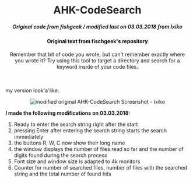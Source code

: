 <div align="center" style="color:#1e2327"><h1>AHK-CodeSearch</h1></div>
<div align="center" style="color:#1e2327"><h5>Original code from fishgeek / modified last on 03.03.2018 from Ixiko</h5></div>

<div align="center" style="color:#000000"><h4>Original text from fischgeek's repository</h4></div>

<div align="center">
Remember that bit of code you wrote, but can't remember exactly where you wrote it?
Try using this tool to target a directory and search for a keyword inside of your code files.<br>
</div>
<br><br>


my version look'a'like:

<div align="center"><img src="https://github.com/Ixiko/AHK-CodeSearch/blob/master/assets/Screenshot.png" alt="modified original AHK-CodeSearch Screenshot - Ixiko"></div>


<b>I made the following modifications on 03.03.2018:</b>
																	   		
1. Ready to enter the search string right after the start
2. pressing Enter after entering the search string starts the search immediately
3. the buttons R, W, C now show their long name
4. the window displays the number of files read so far and the number of digits found during the search process
5. Font size and window size is adapted to 4k monitors
6. Counter for number of searched files, number of files with the searched string and the total number of found hits
